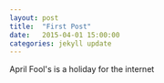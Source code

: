 ```yaml
---
layout: post
title:  "First Post"
date:   2015-04-01 15:00:00
categories: jekyll update
---
```

April Fool's is a holiday for the internet
